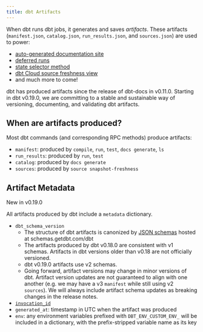 ```yaml
---
title: dbt Artifacts
---
```


When dbt runs dbt jobs, it generates and saves *artifacts*. These artifacts (`manifest.json`, `catalog.json`, `run_results.json`, and `sources.json`) are used to power:
- [auto-generated documentation site](documentation)
- [deferred runs](run#deferring-to-previous-run-state)
- [state selector method](methods#the-state-method)
- [dbt Cloud source freshness view](cloud-snapshotting-source-freshness)
- and much more to come!

dbt has produced artifacts since the release of dbt-docs in v0.11.0. Starting in dbt v0.19.0, we are committing to a stable and sustainable way of versioning, documenting, and validating dbt artifacts.

## When are artifacts produced?

Most dbt commands (and corresponding RPC methods) produce artifacts:
- `manifest`: produced by `compile`, `run`, `test`, `docs generate`, `ls`
- `run_results`: produced by `run`, `test`
- `catalog`: produced by `docs generate`
- `sources`: produced by `source snapshot-freshness`

## Artifact Metadata

<Changelog>New in v0.19.0</Changelog>

All artifacts produced by dbt include a `metadata` dictionary.

- `dbt_schema_version`
    - The structure of dbt artifacts is canonized by [JSON schemas](https://json-schema.org/) hosted at schemas.getdbt.com/dbt
    - The artifacts produced by dbt v0.18.0 are consistent with v1 schemas. Artifacts in dbt versions older than v0.18 are not officially versioned.
    - dbt v0.19.0 artifacts use v2 schemas.
    - Going forward, artifact versions may change in minor versions of dbt. Artifact version updates are not guaranteed to align with one another (e.g. we may have a v3 `manifest` while still using v2 `sources`). We will always include artifact schema updates as breaking changes in the release notes.
- [`invocation_id`](invocation_id)
- `generated_at`: timestamp in UTC when the artifact was produced
- `env`: any environment variables prefixed with `DBT_ENV_CUSTOM_ENV_` will be included in a dictionary, with the prefix-stripped variable name as its key
